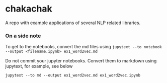 # chakachak

A repo with example applications of several NLP related libraries.

### On a side note

To get to the notebooks, convert the md files using
`jupytext --to notebook --output <filename.ipynb> ex1_word2vec.md`

Do not commit your jupyter notebooks. Convert them to markdown using jupytext, for example, see below

`jupytext --to md --output ex1_word2vec.md ex1_word2vec.ipynb`
